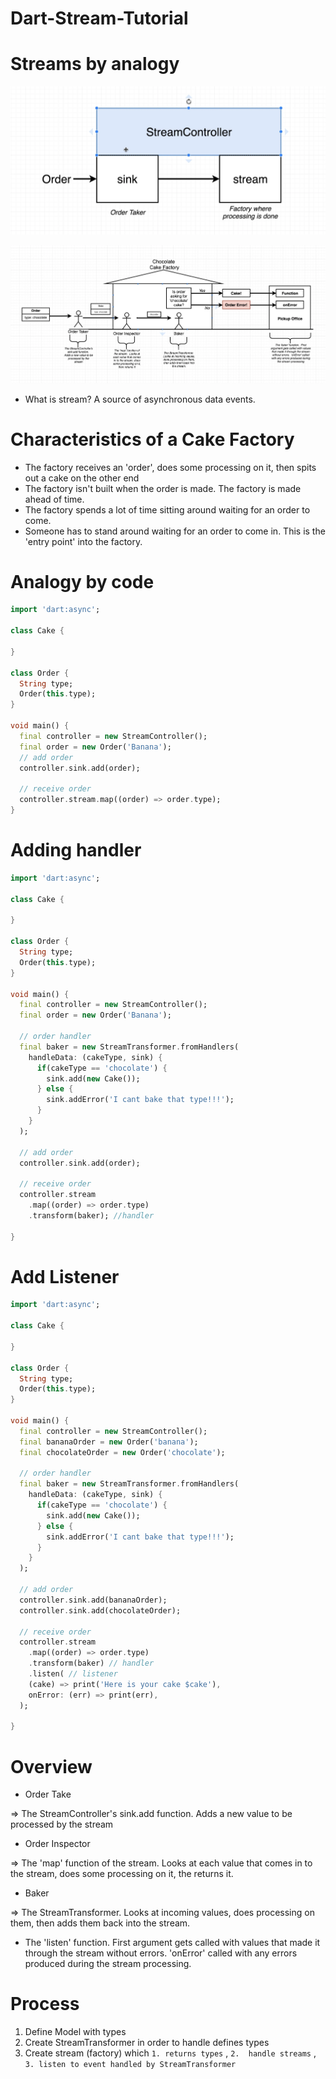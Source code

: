 # Dart-Stream-Tutorial

# Streams by analogy

![img](./img1.png)

![img](./img2.png)

- What is stream? A source of asynchronous data events.

# Characteristics of a Cake Factory

- The factory receives an 'order', does some processing on it, then spits out a cake on the other end
- The factory isn't built when the order is made. The factory is made ahead of time.
- The factory spends a lot of time sitting around waiting for an order to come.
- Someone has to stand around waiting for an order to come in. This is the 'entry point' into the factory.

# Analogy by code

```dart
import 'dart:async';

class Cake {
  
}

class Order {
  String type; 
  Order(this.type);
}

void main() {
  final controller = new StreamController(); 
  final order = new Order('Banana');
  // add order 
  controller.sink.add(order);
  
  // receive order 
  controller.stream.map((order) => order.type);
}

```

# Adding handler

```dart
import 'dart:async';

class Cake {
  
}

class Order {
  String type; 
  Order(this.type);
}

void main() {
  final controller = new StreamController(); 
  final order = new Order('Banana');
  
  // order handler
  final baker = new StreamTransformer.fromHandlers(
    handleData: (cakeType, sink) {
      if(cakeType == 'chocolate') {
        sink.add(new Cake()); 
      } else {
        sink.addError('I cant bake that type!!!');
      }
    }
  );
  
  // add order 
  controller.sink.add(order);
  
  // receive order 
  controller.stream
    .map((order) => order.type)
    .transform(baker); //handler 
  
}
```

# Add Listener

```dart
import 'dart:async';

class Cake {
  
}

class Order {
  String type; 
  Order(this.type);
}

void main() {
  final controller = new StreamController(); 
  final bananaOrder = new Order('banana');
  final chocolateOrder = new Order('chocolate');
  
  // order handler
  final baker = new StreamTransformer.fromHandlers(
    handleData: (cakeType, sink) {
      if(cakeType == 'chocolate') {
        sink.add(new Cake()); 
      } else {
        sink.addError('I cant bake that type!!!');
      }
    }
  );
  
  // add order 
  controller.sink.add(bananaOrder);
  controller.sink.add(chocolateOrder);
  
  // receive order 
  controller.stream
    .map((order) => order.type)
    .transform(baker) // handler 
    .listen( // listener 
    (cake) => print('Here is your cake $cake'),
    onError: (err) => print(err),
  ); 
  
}
```

# Overview

- Order Take

⇒ The StreamController's sink.add function. Adds a new value to be processed by the stream

- Order Inspector

⇒ The 'map' function of the stream. Looks at each value that comes in to the stream, does some processing on it, the returns it. 

- Baker

⇒ The StreamTransformer. Looks at incoming values, does processing on them, then adds them back into the stream. 

- The 'listen' function. First argument gets called with values that made it through the stream without errors. 'onError' called with any errors produced during the stream processing.

# Process

1. Define Model with types
2. Create StreamTransformer in order to handle defines types 
3. Create stream (factory) which `1. returns types` , `2.  handle streams` , `3. listen to event handled by StreamTransformer`